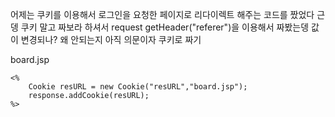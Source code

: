 어제는 쿠키를 이용해서 로그인을 요청한 페이지로 리다이렉트 해주는 코드를 짰었다 근뎅 쿠키 말고 짜보라 하셔서 
request getHeader("referer")을 이용해서 짜봤는뎅
값이 변경되나?
왜 안되는지 아직 의문이자
쿠키로 짜기

board.jsp
```
<%
	Cookie resURL = new Cookie("resURL","board.jsp");
	response.addCookie(resURL);
%>
```

<!--stackedit_data:
eyJoaXN0b3J5IjpbODQxODQ1OTc1LDczMDk5ODExNl19
-->